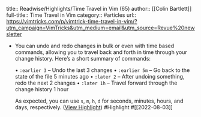 title:: Readwise/Highlights/Time Travel in Vim (65)
author:: [[Colin Bartlett]]
full-title:: Time Travel in Vim
category:: #articles
url:: https://vimtricks.com/p/vimtrick-time-travel-in-vim/?utm_campaign=VimTricks&utm_medium=email&utm_source=Revue%20newsletter

- You can undo and redo changes in bulk or even with time based commands, allowing you to travel back and forth in time through your change history. Here’s a short summary of commands:
  
  •   `:earlier 3` – Undo the last 3 changes
  •   `:earlier 5m` – Go back to the state of the file 5 minutes ago
  •   `:later 2` – After undoing something, redo the next 2 changes
  •   `:later 1h` – Travel forward through the change history 1 hour
  
  As expected, you can use `s`, `m`, `h`, `d` for seconds, minutes, hours, and days, respectively. ([View Highlight](https://read.readwise.io/read/01g9heqfc4w9vk078r1ptb125c)) #Highlight #[[2022-08-03]]
